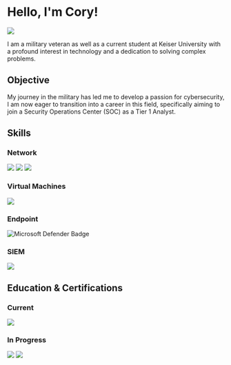# Hello, I'm Cory!
<a href="https://www.linkedin.com/in/corypetertremblay/" target="_blank" rel="noopener noreferrer">
  <img src="https://img.shields.io/badge/-LinkedIn-0072b1?&style=for-the-badge&logo=linkedin&logoColor=white" />
</a>

I am a military veteran as well as a current student at Keiser University with a profound interest in technology and a dedication to solving complex problems. 

## Objective
My journey in the military has led me to develop a passion for cybersecurity, I am now eager to transition into a career in this field, specifically aiming to join a Security Operations Center (SOC) as a Tier 1 Analyst.

## Skills

### Network
<div>
   <img src="https://img.shields.io/badge/Linux-000000?style=for-the-badge&logo=linux&logoColor=white" /> 
   <img src="https://img.shields.io/badge/Pi--hole-96060C?style=for-the-badge&logo=raspberry-pi&logoColor=red" />
   <img src="https://img.shields.io/badge/SQL-Database-orange?style=for-the-badge&logo=sql&logoColor=white" />

</div>

### Virtual Machines
<div>
   <img src="https://img.shields.io/badge/Oracle%20VirtualBox-183A61?style=for-the-badge&logo=virtualbox&logoColor=blue" />

</div>

### Endpoint
<div>
  <img src="https://img.shields.io/badge/-Microsoft%20Defender-ADD8E6?style=for-the-badge&logo=microsoft&logoColor=white" alt="Microsoft Defender Badge" />

</div>

### SIEM
<div>
   <img src="https://img.shields.io/badge/-Wireshark-1679A7?&style=for-the-badge&logo=Wireshark&logoColor=white" />

</div>

## Education & Certifications

### Current
<div>
  <img src="https://img.shields.io/badge/CCST%20Cybersecurity-2E4C6D?style=for-the-badge&logo=security&logoColor=white" />
  
</div>

### In Progress
<div>
  <img src="https://img.shields.io/badge/KU-A.S.%20Info%20Tech-004a99?style=for-the-badge&logo=academia&logoColor=white" />
  <img src="https://img.shields.io/badge/Google%20Cybersecurity-4285F4?style=for-the-badge&logo=google&logoColor=white" />
</div>
